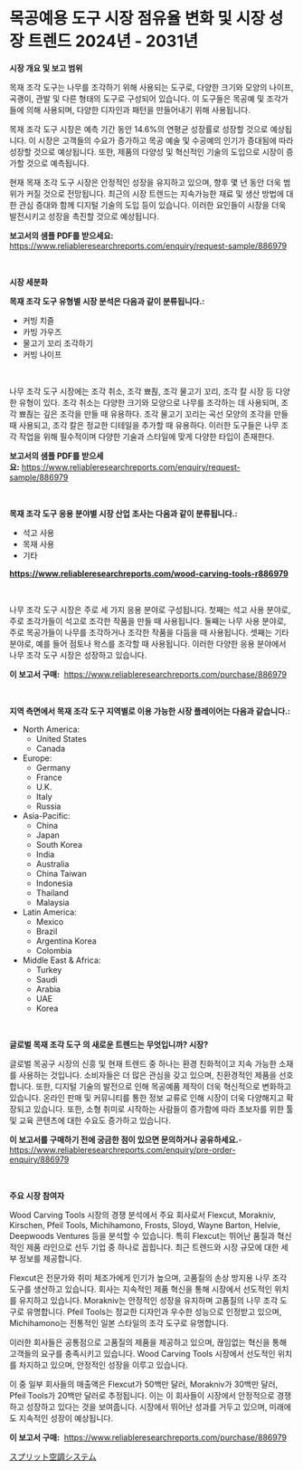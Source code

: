 <p><h1>목공예용 도구 시장 점유율 변화 및 시장 성장 트렌드 2024년 - 2031년</h1></p><p><strong>시장 개요 및 보고 범위</strong></p>
<p><p>목재 조각 도구는 나무를 조각하기 위해 사용되는 도구로, 다양한 크기와 모양의 나이프, 곡괭이, 관발 및 다른 형태의 도구로 구성되어 있습니다. 이 도구들은 목공예 및 조각가들에 의해 사용되며, 다양한 디자인과 패턴을 만들어내기 위해 사용됩니다.</p><p>목재 조각 도구 시장은 예측 기간 동안 14.6%의 연평균 성장률로 성장할 것으로 예상됩니다. 이 시장은 고객들의 수요가 증가하고 목공 예술 및 수공예의 인기가 증대됨에 따라 성장할 것으로 예상됩니다. 또한, 제품의 다양성 및 혁신적인 기술의 도입으로 시장이 증가할 것으로 예측됩니다.</p><p>현재 목재 조각 도구 시장은 안정적인 성장을 유지하고 있으며, 향후 몇 년 동안 더욱 범위가 커질 것으로 전망됩니다. 최근의 시장 트렌드는 지속가능한 재료 및 생산 방법에 대한 관심 증대와 함께 디지털 기술의 도입 등이 있습니다. 이러한 요인들이 시장을 더욱 발전시키고 성장을 촉진할 것으로 예상됩니다.</p></p>
<p><strong>보고서의 샘플 PDF를 받으세요:</strong> <a href="https://www.reliableresearchreports.com/enquiry/request-sample/886979">https://www.reliableresearchreports.com/enquiry/request-sample/886979</a></p>
<p>&nbsp;</p>
<p><strong>시장 세분화</strong></p>
<p><strong>목재 조각 도구 유형별 시장 분석은 다음과 같이 분류됩니다.:</strong></p>
<p><ul><li>커빙 치즐</li><li>카빙 가우즈</li><li>물고기 꼬리 조각하기</li><li>커빙 나이프</li></ul></p>
<p>&nbsp;</p>
<p><p>나무 조각 도구 시장에는 조각 취소, 조각 뾰죊, 조각 물고기 꼬리, 조각 칼 시장 등 다양한 유형이 있다. 조각 취소는 다양한 크기와 모양으로 나무를 조각하는 데 사용되며, 조각 뾰죊는 깊은 조각을 만들 때 유용하다. 조각 물고기 꼬리는 곡선 모양의 조각을 만들 때 사용되고, 조각 칼은 정교한 디테일을 추가할 때 유용하다. 이러한 도구들은 나무 조각 작업을 위해 필수적이며 다양한 기술과 스타일에 맞게 다양한 타입이 존재한다.</p></p>
<p><strong>보고서의 샘플 PDF를 받으세요:</strong>&nbsp;<a href="https://www.reliableresearchreports.com/enquiry/request-sample/886979">https://www.reliableresearchreports.com/enquiry/request-sample/886979</a></p>
<p>&nbsp;</p>
<p><strong> 목재 조각 도구 응용 분야별 시장 산업 조사는 다음과 같이 분류됩니다.:</strong></p>
<p><ul><li>석고 사용</li><li>목재 사용</li><li>기타</li></ul></p>
<p><strong><a href="https://www.reliableresearchreports.com/wood-carving-tools-r886979">https://www.reliableresearchreports.com/wood-carving-tools-r886979</a></strong></p>
<p>&nbsp;</p>
<p><p>나무 조각 도구 시장은 주로 세 가지 응용 분야로 구성됩니다. 첫째는 석고 사용 분야로, 주로 조각가들이 석고로 조각한 작품을 만들 때 사용됩니다. 둘째는 나무 사용 분야로, 주로 목공가들이 나무를 조각하거나 조각한 작품을 다듬을 때 사용됩니다. 셋째는 기타 분야로, 예를 들어 점토나 왁스를 조각할 때 사용됩니다. 이러한 다양한 응용 분야에서 나무 조각 도구 시장은 성장하고 있습니다.</p></p>
<p><strong>이 보고서 구매:</strong>&nbsp; <a href="https://www.reliableresearchreports.com/purchase/886979">https://www.reliableresearchreports.com/purchase/886979</a></p>
<p>&nbsp;</p>
<p><strong>지역 측면에서 목재 조각 도구 지역별로 이용 가능한 시장 플레이어는 다음과 같습니다.:</strong></p>
<p><ul>
    <li>
        North America:
        <ul>
            <li>United States</li>
            <li>Canada</li>
        </ul>
    </li>
    <li>
        Europe:
        <ul>
            <li>Germany</li>
            <li>France</li>
            <li>U.K.</li>
            <li>Italy</li>
            <li>Russia</li>
        </ul>
    </li>
    <li>
        Asia-Pacific:
        <ul>
            <li>China</li>
            <li>Japan</li>
            <li>South Korea</li>
            <li>India</li>
            <li>Australia</li>
            <li>China Taiwan</li>
            <li>Indonesia</li>
            <li>Thailand</li>
            <li>Malaysia</li>
        </ul>
    </li>
    <li>
        Latin America:
        <ul>
            <li>Mexico</li>
            <li>Brazil</li>
            <li>Argentina Korea</li>
            <li>Colombia</li>
        </ul>
    </li>
    <li>
        Middle East & Africa:
        <ul>
            <li>Turkey</li>
            <li>Saudi</li>
            <li>Arabia</li>
            <li>UAE</li>
            <li>Korea</li>
        </ul>
    </li>
    </ul></p>
<p>&nbsp;</p>
<p><strong>글로벌 목재 조각 도구 의 새로운 트렌드는 무엇입니까? 시장?</strong></p>
<p><p>글로벌 목공구 시장의 신흥 및 현재 트렌드 중 하나는 환경 친화적이고 지속 가능한 소재를 사용하는 것입니다. 소비자들은 더 많은 관심을 갖고 있으며, 친환경적인 제품을 선호합니다. 또한, 디지털 기술의 발전으로 인해 목공예품 제작이 더욱 혁신적으로 변화하고 있습니다. 온라인 판매 및 커뮤니티를 통한 정보 교류로 인해 시장이 더욱 다양해지고 확장되고 있습니다. 또한, 소형 취미로 시작하는 사람들이 증가함에 따라 초보자를 위한 툴 및 교육 콘텐츠에 대한 수요도 증가하고 있습니다.</p></p>
<p><strong>이 보고서를 구매하기 전에 궁금한 점이 있으면 문의하거나 공유하세요.</strong>- <a href="https://www.reliableresearchreports.com/enquiry/pre-order-enquiry/886979">https://www.reliableresearchreports.com/enquiry/pre-order-enquiry/886979</a></p>
<p>&nbsp;</p>
<p><strong>주요 시장 참여자</strong></p>
<p><p>Wood Carving Tools 시장의 경쟁 분석에서 주요 회사로서 Flexcut, Morakniv, Kirschen, Pfeil Tools, Michihamono, Frosts, Sloyd, Wayne Barton, Helvie, Deepwoods Ventures 등을 분석할 수 있습니다. 특히 Flexcut는 뛰어난 품질과 혁신적인 제품 라인으로 선두 기업 중 하나로 꼽힙니다. 최근 트렌드와 시장 규모에 대한 세부 정보를 제공합니다.</p><p>Flexcut은 전문가와 취미 체조가에게 인기가 높으며, 고품질의 손상 방지용 나무 조각 도구를 생산하고 있습니다. 회사는 지속적인 제품 혁신을 통해 시장에서 선도적인 위치를 유지하고 있습니다. Morakniv는 안정적인 성장을 유지하며 고품질의 나무 조각 도구로 유명합니다. Pfeil Tools는 정교한 디자인과 우수한 성능으로 인정받고 있으며, Michihamono는 전통적인 일본 스타일의 조각 도구로 유명합니다.</p><p>이러한 회사들은 공통점으로 고품질의 제품을 제공하고 있으며, 끊임없는 혁신을 통해 고객들의 요구를 충족시키고 있습니다. Wood Carving Tools 시장에서 선도적인 위치를 차지하고 있으며, 안정적인 성장을 이루고 있습니다.</p><p>이 중 일부 회사들의 매출액은 Flexcut가 50백만 달러, Morakniv가 30백만 달러, Pfeil Tools가 20백만 달러로 추정됩니다. 이는 이 회사들이 시장에서 안정적으로 경쟁하고 성장하고 있다는 것을 보여줍니다. 시장에서 뛰어난 성과를 거두고 있으며, 미래에도 지속적인 성장이 예상됩니다.</p></p>
<p><strong>이 보고서 구매:</strong>&nbsp;&nbsp;<a href="https://www.reliableresearchreports.com/purchase/886979">https://www.reliableresearchreports.com/purchase/886979</a></p>
<p><p><a href="https://github.com/one-cool-chick/Market-Research-Report-List-1/blob/main/948205817662.md">スプリット空調システム</a></p></p>